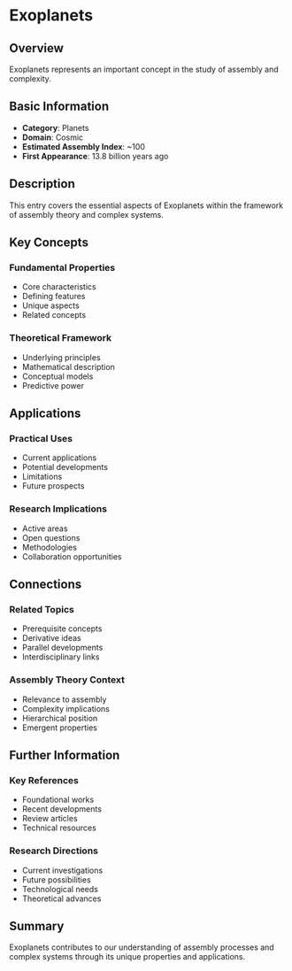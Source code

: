 # Exoplanets

## Overview

Exoplanets represents an important concept in the study of assembly and complexity.

## Basic Information

- **Category**: Planets
- **Domain**: Cosmic
- **Estimated Assembly Index**: ~100
- **First Appearance**: 13.8 billion years ago

## Description

This entry covers the essential aspects of Exoplanets within the framework of assembly theory and complex systems.

## Key Concepts

### Fundamental Properties
- Core characteristics
- Defining features
- Unique aspects
- Related concepts

### Theoretical Framework
- Underlying principles
- Mathematical description
- Conceptual models
- Predictive power

## Applications

### Practical Uses
- Current applications
- Potential developments
- Limitations
- Future prospects

### Research Implications
- Active areas
- Open questions
- Methodologies
- Collaboration opportunities

## Connections

### Related Topics
- Prerequisite concepts
- Derivative ideas
- Parallel developments
- Interdisciplinary links

### Assembly Theory Context
- Relevance to assembly
- Complexity implications
- Hierarchical position
- Emergent properties

## Further Information

### Key References
- Foundational works
- Recent developments
- Review articles
- Technical resources

### Research Directions
- Current investigations
- Future possibilities
- Technological needs
- Theoretical advances

## Summary

Exoplanets contributes to our understanding of assembly processes and complex systems through its unique properties and applications.
